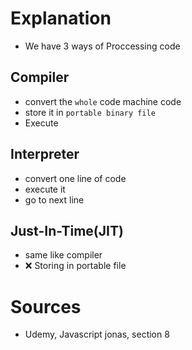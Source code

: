 # Explanation
- We have 3 ways of Proccessing code
## Compiler
 - convert the  `whole` code  machine code
 - store it in `portable binary file`
  - Execute
## Interpreter
- convert one line of code
- execute it
- go to next line
## Just-In-Time(JIT)
- same like compiler
- ❌ Storing in portable file

# Sources
- Udemy, Javascript jonas, section 8
